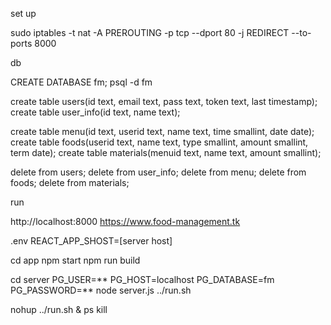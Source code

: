 
set up

sudo iptables -t nat -A PREROUTING -p tcp --dport 80 -j REDIRECT --to-ports 8000

db

CREATE DATABASE fm;
psql -d fm

create table users(id text, email text, pass text, token text, last timestamp);
create table user_info(id text, name text);

create table menu(id text, userid text, name text, time smallint, date date);
create table foods(userid text, name text, type smallint, amount smallint, term date);
create table materials(menuid text, name text, amount smallint);

delete from users;
delete from user_info;
delete from menu;
delete from foods;
delete from materials;


run

http://localhost:8000
https://www.food-management.tk

.env
REACT_APP_SHOST=[server host]

cd app 
npm start
npm run build

cd server
PG_USER=** PG_HOST=localhost PG_DATABASE=fm PG_PASSWORD=** node server.js
../run.sh

nohup ../run.sh &
ps kill